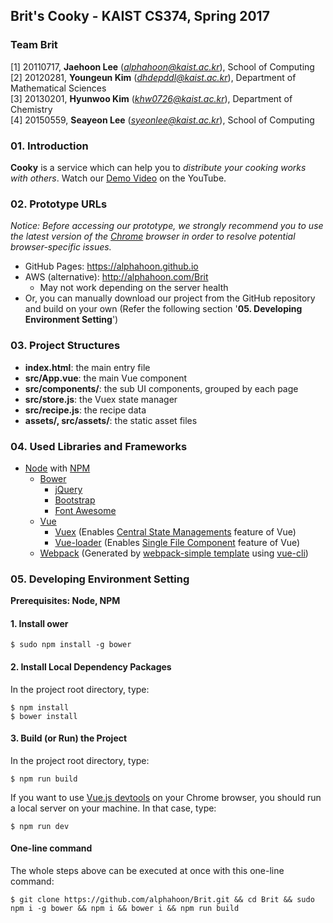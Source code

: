 ## Brit's Cooky - KAIST CS374, Spring 2017

### Team Brit
[1] 20110717, **Jaehoon Lee** (*alphahoon@kaist.ac.kr*), School of Computing  
[2] 20120281, **Youngeun Kim** (*dhdepddl@kaist.ac.kr*), Department of Mathematical Sciences  
[3] 20130201, **Hyunwoo Kim** (*khw0726@kaist.ac.kr*), Department of Chemistry  
[4] 20150559, **Seayeon Lee** (*syeonlee@kaist.ac.kr*), School of Computing  

### 01. Introduction

**Cooky** is a service which can help you to *distribute your cooking works with others*. Watch our [Demo Video](https://youtu.be/ghUKnYPtYhM) on the YouTube.

### 02. Prototype URLs

*Notice: Before accessing our prototype, we strongly recommend you to use the latest version of the [Chrome](https://www.google.co.kr/chrome/browser) browser in order to resolve potential browser-specific issues.*

* GitHub Pages: https://alphahoon.github.io
* AWS (alternative): http://alphahoon.com/Brit
    * May not work depending on the server health
* Or, you can manually download our project from the GitHub repository and build on your own (Refer the following section '**05. Developing Environment Setting**')

### 03. Project Structures

* **index.html**: the main entry file  
* **src/App.vue**: the main Vue component  
* **src/components/**: the sub UI components, grouped by each page  
* **src/store.js**: the Vuex state manager
* **src/recipe.js**: the recipe data  
* **assets/, src/assets/**: the static asset files

### 04. Used Libraries and Frameworks 
* [Node](https://nodejs.org/en/) with [NPM](https://www.npmjs.com/)
    * [Bower](https://bower.io/)
        * [jQuery](https://jquery.com/)
        * [Bootstrap](http://getbootstrap.com/)
        * [Font Awesome](http://fontawesome.io/)
    * [Vue](https://vuejs.org/)
        * [Vuex](https://github.com/vuejs/vuex) (Enables [Central State Managements](https://vuejs.org/v2/guide/state-management.html) feature of Vue)
        * [Vue-loader](https://github.com/vuejs/vue-loader) (Enables [Single File Component](https://vuejs.org/v2/guide/single-file-components.html) feature of Vue)
    * [Webpack](https://webpack.github.io/) (Generated by [webpack-simple template](https://github.com/vuejs-templates/webpack-simple) using [vue-cli](https://github.com/vuejs/vue-cli))

### 05. Developing Environment Setting

**Prerequisites: Node, NPM**

#### 1. Install ower

```
$ sudo npm install -g bower
```

#### 2. Install Local Dependency Packages  

In the project root directory, type:
```
$ npm install
$ bower install
```

#### 3. Build (or Run) the Project

In the project root directory, type:
```
$ npm run build
```

If you want to use [Vue.js devtools](https://goo.gl/a8YYdM) on your Chrome browser, you should run  a local server on your machine. In that case, type:
```
$ npm run dev
```

#### One-line command

The whole steps above can be executed at once with this one-line command:
```
$ git clone https://github.com/alphahoon/Brit.git && cd Brit && sudo npm i -g bower && npm i && bower i && npm run build
```
